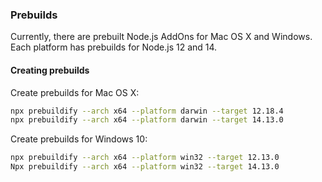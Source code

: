 ### Prebuilds

Currently, there are prebuilt Node.js AddOns for Mac OS X and Windows. 
Each platform has prebuilds for Node.js 12 and 14.


#### Creating prebuilds
Create prebuilds for Mac OS X:

```bash
npx prebuildify --arch x64 --platform darwin --target 12.18.4
npx prebuildify --arch x64 --platform darwin --target 14.13.0
```

Create prebuilds for Windows 10:

```bash
npx prebuildify --arch x64 --platform win32 --target 12.13.0
Npx prebuildify --arch x64 --platform win32 --target 14.13.0
```
